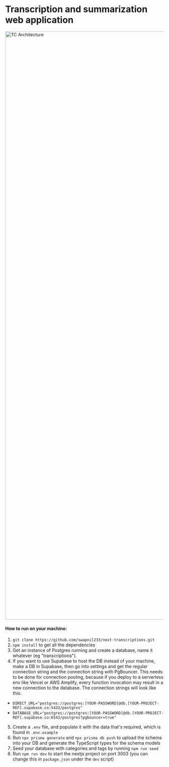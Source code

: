 <h1> Transcription and summarization web application </h1>

<img width="1865" alt="TC Architecture" src="https://github.com/swapnil233/next-transcriptions/assets/36313876/f9e9f178-4b15-4c4f-a5d0-b6858e117b04">

#### How to run on your machine:

1. `git clone https://github.com/swapnil233/next-transcriptions.git`
2. `npm install` to get all the dependencies
3. Get an instance of Postgres running and create a database, name it whatever (eg "transcriptions").
4. If you want to use Supabase to host the DB instead of your machine, make a DB in Supabase, then go into settings and get the regular connection string and the connection string with PgBouncer. This needs to be done for connection pooling, because if you deploy to a serverless env like Vercel or AWS Amplify, every function invocation may result in a new connection to the database. The connection strings will look like this:

- `DIRECT_URL="postgres://postgres:[YOUR-PASSWORD]@db.[YOUR-PROJECT-REF].supabase.co:5432/postgres"`
- `DATABASE_URL="postgres://postgres:[YOUR-PASSWORD]@db.[YOUR-PROJECT-REF].supabase.co:6543/postgres?pgbouncer=true"`

5. Create a `.env` file, and populate it with the data that's required, which is found in `.env.example`
6. Run `npx prisma generate` and `npx prisma db push` to upload the schema into your DB and generate the TypeScript types for the schema models
7. Seed your database with categories and tags by running `npm run seed`
8. Run `npm run dev` to start the nextjs project on port 3003 (you can change this in `package.json` under the `dev` script)
